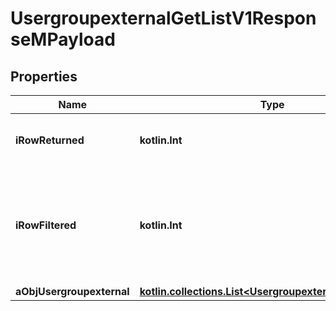 
# UsergroupexternalGetListV1ResponseMPayload

## Properties
| Name | Type | Description | Notes |
| ------------ | ------------- | ------------- | ------------- |
| **iRowReturned** | **kotlin.Int** | The number of rows returned |  |
| **iRowFiltered** | **kotlin.Int** | The number of rows matching your filters (if any) or the total number of rows |  |
| **aObjUsergroupexternal** | [**kotlin.collections.List&lt;UsergroupexternalListElement&gt;**](UsergroupexternalListElement.md) |  |  |



